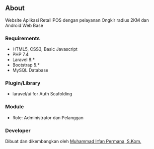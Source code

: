 ## About
Website Aplikasi Retail POS dengan pelayanan Ongkir radius 2KM dan Android Web Base

### Requirements
- HTML5, CSS3, Basic Javascript
- PHP 7.4
- Laravel 8.*
- Bootstrap 5.*
- MySQL Database

### Plugin/Library
- laravel/ui for Auth Scafolding

### Module
- Role: Administrator dan Pelanggan

### Developer
Dibuat dan dikembangkan oleh [Muhammad Irfan Permana, S.Kom.](https://wa.me/+6283140617623)
